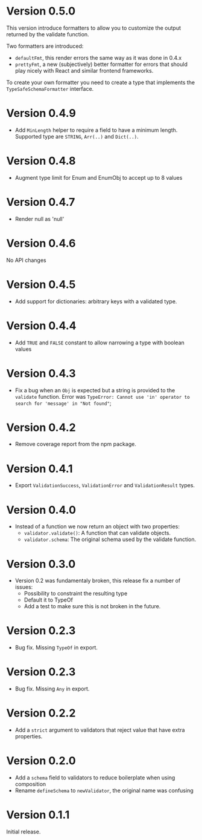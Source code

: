 # Version 0.5.0

This version introduce formatters to allow you to customize the output returned by
the validate function.

Two formatters are introduced:

 * `defaultFmt`, this render errors the same way as it was done in 0.4.x
 * `prettyFmt`, a new (subjectively) better formatter for errors that should play nicely with React and similar frontend frameworks.

To create your own formatter you need to create a type that implements the `TypeSafeSchemaFormatter` interface.

# Version 0.4.9

 * Add `MinLength` helper to require a field to have a minimum length.
   Supported type are `STRING`, `Arr(..)` and `Dict(..)`.

# Version 0.4.8

 * Augment type limit for Enum and EnumObj to accept up to 8 values

# Version 0.4.7

 * Render null as 'null'

# Version 0.4.6

 No API changes

# Version 0.4.5

 * Add support for dictionaries: arbitrary keys with a validated type.

# Version 0.4.4

 * Add `TRUE` and `FALSE` constant to allow narrowing a type with boolean values

# Version 0.4.3

 * Fix a bug when an `Obj` is expected but a string is provided to the `validate` function.
   Error was `TypeError: Cannot use 'in' operator to search for 'message' in "Not found"`;

# Version 0.4.2

 * Remove coverage report from the npm package.

# Version 0.4.1

 * Export `ValidationSuccess`, `ValidationError` and `ValidationResult` types.

# Version 0.4.0

 * Instead of a function we now return an object with two properties:
    - `validator.validate()`: A function that can validate objects.
    - `validator.schema`: The original schema used by the validate function.

# Version 0.3.0

 * Version 0.2 was fundamentaly broken, this release fix a number of issues:
    - Possibility to constraint the resulting type
    - Default it to TypeOf<T>
    - Add a test to make sure this is not broken in the future.

# Version 0.2.3

 * Bug fix. Missing `TypeOf` in export.

# Version 0.2.3

 * Bug fix. Missing `Any` in export.

# Version 0.2.2

 * Add a `strict` argument to validators that reject value that have extra properties.

# Version 0.2.0

 * Add a `schema` field to validators to reduce boilerplate when
   using composition
 * Rename `defineSchema` to `newValidator`, the original name was confusing


# Version 0.1.1

Initial release.